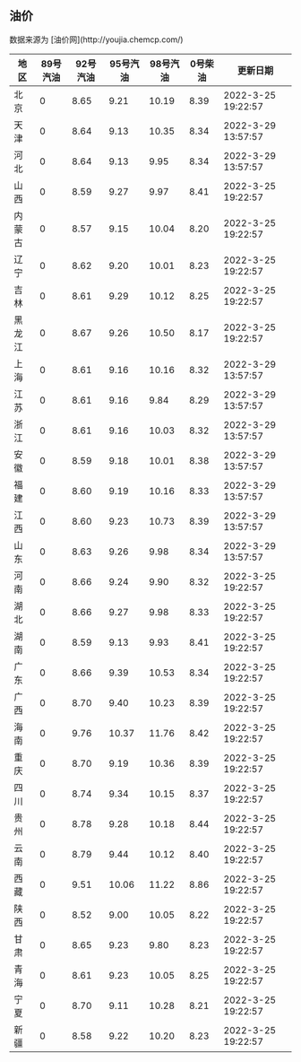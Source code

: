 
<!DOCTYPE html>
<html lang="zh-cn">
<head>
<link href="https://cdn.jsdelivr.net/gh/RookieFanzk/link/github.css" rel="stylesheet">
</head>

<body>
<h2>油价</h2>
<p>数据来源为 [油价网](http://youjia.chemcp.com/) </p>
<table>
<thead>
<tr>
<th>地区</th>
<th>89号汽油</th>
<th>92号汽油</th>
<th>95号汽油</th>
<th>98号汽油</th>
<th>0号柴油</th>
<th>更新日期</th>
</tr>
</thead>
<tbody>
<tr>
<td>北京</td>
<td>0</td>
<td>8.65</td>
<td>9.21</td>
<td>10.19</td>
<td>8.39</td>
<td>2022-3-25 19:22:57</td>
</tr>
<tr>
<td>天津</td>
<td>0</td>
<td>8.64</td>
<td>9.13</td>
<td>10.35</td>
<td>8.34</td>
<td>2022-3-29 13:57:57</td>
</tr>
<tr>
<td>河北</td>
<td>0</td>
<td>8.64</td>
<td>9.13</td>
<td>9.95</td>
<td>8.34</td>
<td>2022-3-29 13:57:57</td>
</tr>
<tr>
<td>山西</td>
<td>0</td>
<td>8.59</td>
<td>9.27</td>
<td>9.97</td>
<td>8.41</td>
<td>2022-3-25 19:22:57</td>
</tr>
<tr>
<td>内蒙古</td>
<td>0</td>
<td>8.57</td>
<td>9.15</td>
<td>10.04</td>
<td>8.20</td>
<td>2022-3-25 19:22:57</td>
</tr>
<tr>
<td>辽宁</td>
<td>0</td>
<td>8.62</td>
<td>9.20</td>
<td>10.01</td>
<td>8.23</td>
<td>2022-3-25 19:22:57</td>
</tr>
<tr>
<td>吉林</td>
<td>0</td>
<td>8.61</td>
<td>9.29</td>
<td>10.12</td>
<td>8.25</td>
<td>2022-3-25 19:22:57</td>
</tr>
<tr>
<td>黑龙江</td>
<td>0</td>
<td>8.67</td>
<td>9.26</td>
<td>10.50</td>
<td>8.17</td>
<td>2022-3-25 19:22:57</td>
</tr>
<tr>
<td>上海</td>
<td>0</td>
<td>8.61</td>
<td>9.16</td>
<td>10.16</td>
<td>8.32</td>
<td>2022-3-29 13:57:57</td>
</tr>
<tr>
<td>江苏</td>
<td>0</td>
<td>8.61</td>
<td>9.16</td>
<td>9.84</td>
<td>8.29</td>
<td>2022-3-29 13:57:57</td>
</tr>
<tr>
<td>浙江</td>
<td>0</td>
<td>8.61</td>
<td>9.16</td>
<td>10.03</td>
<td>8.32</td>
<td>2022-3-29 13:57:57</td>
</tr>
<tr>
<td>安徽</td>
<td>0</td>
<td>8.59</td>
<td>9.18</td>
<td>10.01</td>
<td>8.38</td>
<td>2022-3-29 13:57:57</td>
</tr>
<tr>
<td>福建</td>
<td>0</td>
<td>8.60</td>
<td>9.19</td>
<td>10.16</td>
<td>8.33</td>
<td>2022-3-29 13:57:57</td>
</tr>
<tr>
<td>江西</td>
<td>0</td>
<td>8.60</td>
<td>9.23</td>
<td>10.73</td>
<td>8.39</td>
<td>2022-3-29 13:57:57</td>
</tr>
<tr>
<td>山东</td>
<td>0</td>
<td>8.63</td>
<td>9.26</td>
<td>9.98</td>
<td>8.34</td>
<td>2022-3-29 13:57:57</td>
</tr>
<tr>
<td>河南</td>
<td>0</td>
<td>8.66</td>
<td>9.24</td>
<td>9.90</td>
<td>8.32</td>
<td>2022-3-25 19:22:57</td>
</tr>
<tr>
<td>湖北</td>
<td>0</td>
<td>8.66</td>
<td>9.27</td>
<td>9.98</td>
<td>8.33</td>
<td>2022-3-25 19:22:57</td>
</tr>
<tr>
<td>湖南</td>
<td>0</td>
<td>8.59</td>
<td>9.13</td>
<td>9.93</td>
<td>8.41</td>
<td>2022-3-25 19:22:57</td>
</tr>
<tr>
<td>广东</td>
<td>0</td>
<td>8.66</td>
<td>9.39</td>
<td>10.53</td>
<td>8.34</td>
<td>2022-3-25 19:22:57</td>
</tr>
<tr>
<td>广西</td>
<td>0</td>
<td>8.70</td>
<td>9.40</td>
<td>10.23</td>
<td>8.39</td>
<td>2022-3-25 19:22:57</td>
</tr>
<tr>
<td>海南</td>
<td>0</td>
<td>9.76</td>
<td>10.37</td>
<td>11.76</td>
<td>8.42</td>
<td>2022-3-25 19:22:57</td>
</tr>
<tr>
<td>重庆</td>
<td>0</td>
<td>8.70</td>
<td>9.19</td>
<td>10.36</td>
<td>8.39</td>
<td>2022-3-25 19:22:57</td>
</tr>
<tr>
<td>四川</td>
<td>0</td>
<td>8.74</td>
<td>9.34</td>
<td>10.15</td>
<td>8.37</td>
<td>2022-3-25 19:22:57</td>
</tr>
<tr>
<td>贵州</td>
<td>0</td>
<td>8.78</td>
<td>9.28</td>
<td>10.18</td>
<td>8.44</td>
<td>2022-3-25 19:22:57</td>
</tr>
<tr>
<td>云南</td>
<td>0</td>
<td>8.79</td>
<td>9.44</td>
<td>10.12</td>
<td>8.40</td>
<td>2022-3-25 19:22:57</td>
</tr>
<tr>
<td>西藏</td>
<td>0</td>
<td>9.51</td>
<td>10.06</td>
<td>11.22</td>
<td>8.86</td>
<td>2022-3-25 19:22:57</td>
</tr>
<tr>
<td>陕西</td>
<td>0</td>
<td>8.52</td>
<td>9.00</td>
<td>10.05</td>
<td>8.22</td>
<td>2022-3-25 19:22:57</td>
</tr>
<tr>
<td>甘肃</td>
<td>0</td>
<td>8.65</td>
<td>9.23</td>
<td>9.80</td>
<td>8.23</td>
<td>2022-3-25 19:22:57</td>
</tr>
<tr>
<td>青海</td>
<td>0</td>
<td>8.61</td>
<td>9.23</td>
<td>10.05</td>
<td>8.25</td>
<td>2022-3-25 19:22:57</td>
</tr>
<tr>
<td>宁夏</td>
<td>0</td>
<td>8.70</td>
<td>9.11</td>
<td>10.28</td>
<td>8.21</td>
<td>2022-3-25 19:22:57</td>
</tr>
<tr>
<td>新疆</td>
<td>0</td>
<td>8.58</td>
<td>9.22</td>
<td>10.20</td>
<td>8.23</td>
<td>2022-3-25 19:22:57</td>
</tr>
</tbody>
</table>
</body>
</html>
